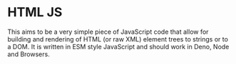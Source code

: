 # HTML JS

This aims to be a very simple piece of JavaScript code that allow for building
and rendering of HTML (or raw XML) element trees to strings or to a DOM. It is
written in ESM style JavaScript and should work in Deno, Node and Browsers.
